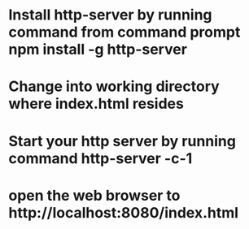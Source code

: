 # Install http-server by running command from command prompt npm install -g http-server
# Change into working directory where index.html resides
# Start your http server by running command http-server -c-1
# open the web browser to http://localhost:8080/index.html